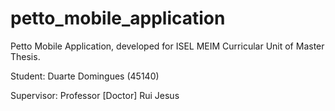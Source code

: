 # petto_mobile_application

Petto Mobile Application, developed for ISEL MEIM Curricular Unit of Master Thesis.

Student: Duarte Domingues (45140)

Supervisor: Professor [Doctor] Rui Jesus

